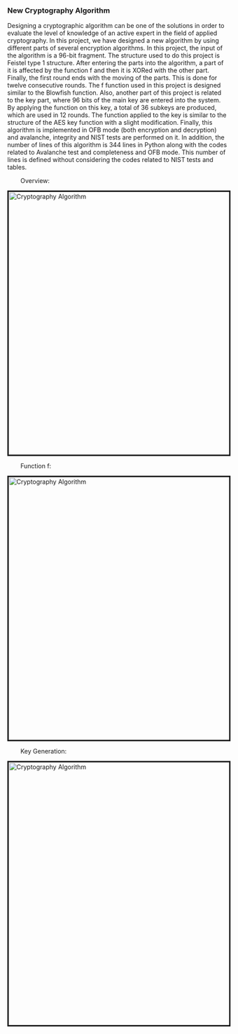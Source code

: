 ### New Cryptography Algorithm

Designing a cryptographic algorithm can be one of the solutions in order to evaluate the level of knowledge of an active expert in the field of applied cryptography. In this project, we have designed a new algorithm by using different parts of several encryption algorithms. In this project, the input of the algorithm is a 96-bit fragment. The structure used to do this project is Feistel type 1 structure. After entering the parts into the algorithm, a part of it is affected by the function f and then it is XORed with the other part. Finally, the first round ends with the moving of the parts. This is done for twelve consecutive rounds. The f function used in this project is designed similar to the Blowfish function. Also, another part of this project is related to the key part, where 96 bits of the main key are entered into the system. By applying the function on this key, a total of 36 subkeys are produced, which are used in 12 rounds. The function applied to the key is similar to the structure of the AES key function with a slight modification. Finally, this algorithm is implemented in OFB mode (both encryption and decryption) and avalanche, integrity and NIST tests are performed on it. In addition, the number of lines of this algorithm is 344 lines in Python along with the codes related to Avalanche test and completeness and OFB mode. This number of lines is defined without considering the codes related to NIST tests and tables.

<p style='padding-left: 30px;'> Overview:</p>
<img style='border: 3px solid #111;width: 600px;' alt="Cryptography Algorithm" src="https://github.com/mahmoudfaraji/mahmoudfaraji.github.io/tree/master/images/Cryptography Alg. pic1.png">

<p style='padding-left: 30px;'> Function f:</p>
<img style='border: 3px solid #111;width: 600px;' alt="Cryptography Algorithm" src="https://github.com/mahmoudfaraji/mahmoudfaraji.github.io/tree/master/images/Cryptography Alg. pic2.png">

<p style='padding-left: 30px;'> Key Generation:</p>
<img style='border: 3px solid #111;width: 600px;' alt="Cryptography Algorithm" src="https://github.com/mahmoudfaraji/mahmoudfaraji.github.io/tree/master/images/Cryptography Alg. pic3.png">
